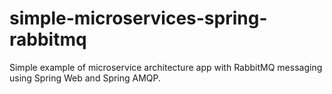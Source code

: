# simple-microservices-spring-rabbitmq
 Simple example of microservice architecture app with RabbitMQ messaging using Spring Web and Spring AMQP.

